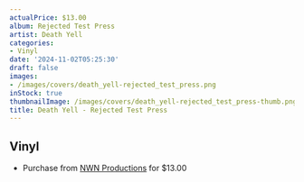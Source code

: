 ```yaml
---
actualPrice: $13.00
album: Rejected Test Press
artist: Death Yell
categories:
- Vinyl
date: '2024-11-02T05:25:30'
draft: false
images:
- /images/covers/death_yell-rejected_test_press.png
inStock: true
thumbnailImage: /images/covers/death_yell-rejected_test_press-thumb.png
title: Death Yell - Rejected Test Press
---
```


## Vinyl
* Purchase from [NWN Productions](http://shop.nwnprod.com/index.php?route=product/product&path=75&product_id=34860&sort=pd.name&order=ASC) for $13.00
